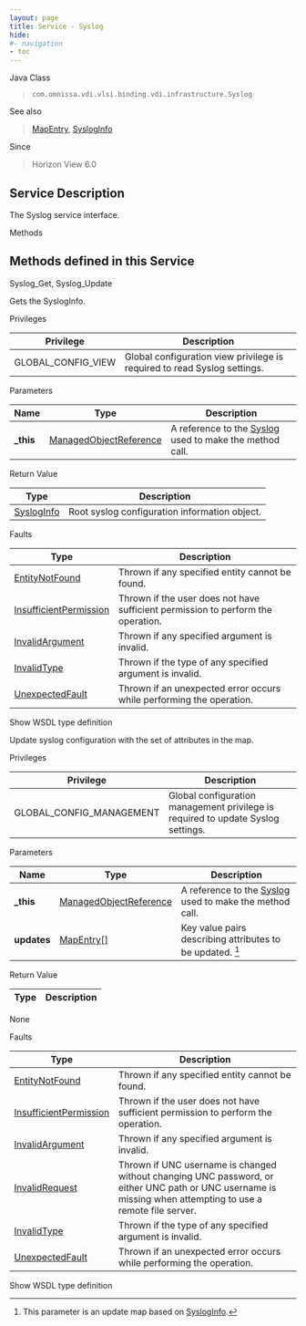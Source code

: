 ```yaml
---
layout: page
title: Service - Syslog
hide:
#- navigation
- toc
---
```








Java Class
> `com.omnissa.vdi.vlsi.binding.vdi.infrastructure.Syslog`

See also
> [MapEntry](vdi.util.MapEntry.md), [SyslogInfo](vdi.infrastructure.Syslog.SyslogInfo.md)

Since
> Horizon View 6.0





## Service Description

The Syslog service interface.

Methods

Methods defined in this Service
---
Syslog_Get, Syslog_Update




Gets the SyslogInfo.

Privileges

Privilege |  Description
---|---
GLOBAL_CONFIG_VIEW|  Global configuration view privilege is required to read Syslog settings.



Parameters

Name| Type| Description
---|---|---
**_this**| [ManagedObjectReference](vmodl.ManagedObjectReference.md)|  A reference to the [Syslog](vdi.infrastructure.Syslog.md) used to make the method call.



Return Value

Type |  Description
---|---
[SyslogInfo](vdi.infrastructure.Syslog.SyslogInfo.md)| Root syslog configuration information object.



Faults

Type |  Description
---|---
[EntityNotFound](vdi.fault.EntityNotFound.md)| Thrown if any specified entity cannot be found.
[InsufficientPermission](vdi.fault.InsufficientPermission.md)| Thrown if the user does not have sufficient permission to perform the operation.
[InvalidArgument](vdi.fault.InvalidArgument.md)| Thrown if any specified argument is invalid.
[InvalidType](vdi.fault.InvalidType.md)| Thrown if the type of any specified argument is invalid.
[UnexpectedFault](vdi.fault.UnexpectedFault.md)| Thrown if an unexpected error occurs while performing the operation.

Show WSDL type definition







Update syslog configuration with the set of attributes in the map.

Privileges

Privilege |  Description
---|---
GLOBAL_CONFIG_MANAGEMENT|  Global configuration management privilege is required to update Syslog settings.



Parameters

Name| Type| Description
---|---|---
**_this**| [ManagedObjectReference](vmodl.ManagedObjectReference.md)|  A reference to the [Syslog](vdi.infrastructure.Syslog.md) used to make the method call.
**updates**| [MapEntry[]](vdi.util.MapEntry.md)|  Key value pairs describing attributes to be updated. [^303]





Return Value

Type |  Description
---|---
None



Faults

Type |  Description
---|---
[EntityNotFound](vdi.fault.EntityNotFound.md)| Thrown if any specified entity cannot be found.
[InsufficientPermission](vdi.fault.InsufficientPermission.md)| Thrown if the user does not have sufficient permission to perform the operation.
[InvalidArgument](vdi.fault.InvalidArgument.md)| Thrown if any specified argument is invalid.
[InvalidRequest](vdi.fault.InvalidRequest.md)| Thrown if UNC username is changed without changing UNC password, or either UNC path or UNC username is missing when attempting to use a remote file server.
[InvalidType](vdi.fault.InvalidType.md)| Thrown if the type of any specified argument is invalid.
[UnexpectedFault](vdi.fault.UnexpectedFault.md)| Thrown if an unexpected error occurs while performing the operation.

Show WSDL type definition












 


[^303]: This parameter is an update map based on [SyslogInfo](vdi.infrastructure.Syslog.SyslogInfo.md "SyslogInfo").